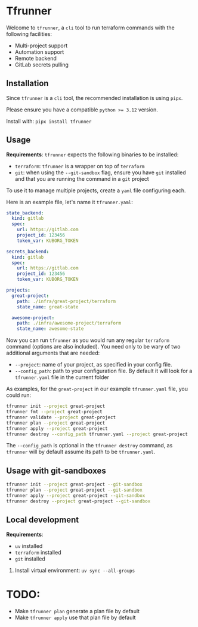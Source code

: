 # Tfrunner

Welcome to `tfrunner`, a `cli` tool to run terraform commands with the following facilities:
- Multi-project support
- Automation support
- Remote backend
- GitLab secrets pulling


## Installation

Since `tfrunner` is a `cli` tool, the recommended installation is using `pipx`.

Please ensure you have a compatible `python >= 3.12` version.

Install with: `pipx install tfrunner`


## Usage

**Requirements**: `tfrunner` expects the following binaries to be installed:
- `terraform`: `tfrunner` is a wrapper on top of `terraform`
- `git`: when using the `--git-sandbox` flag, ensure you have `git` installed and that you are running the command in a `git` project

To use it to manage multiple projects, create a `yaml` file configuring each.

Here is an example file, let's name it `tfrunner.yaml`:
```yaml
state_backend:
  kind: gitlab
  spec:
    url: https://gitlab.com
    project_id: 123456
    token_var: KUBORG_TOKEN

secrets_backend:
  kind: gitlab
  spec:
    url: https://gitlab.com
    project_id: 123456
    token_var: KUBORG_TOKEN

projects:
  great-project:
    path: ./infra/great-project/terraform
    state_name: great-state

  awesome-project:
    path: ./infra/awesome-project/terraform
    state_name: awesome-state
```

Now you can run `tfrunner` as you would run any regular `terraform` command (options are also included). You need only to be wary of two additional arguments that are needed:
- `--project`: name of your project, as specified in your config file.
- `--config_path`: path to your configuration file. By default it will look for a `tfrunner.yaml` file in the current folder

As examples, for the `great-project` in our example `tfrunner.yaml` file, you could run:
```bash
tfrunner init --project great-project
tfrunner fmt --project great-project
tfrunner validate --project great-project
tfrunner plan --project great-project
tfrunner apply --project great-project
tfrunner destroy --config_path tfrunner.yaml --project great-project
```

The `--config_path` is optional in the `tfrunner destroy` command, as `tfrunner` will by default assume its path to be `tfrunner.yaml`.

## Usage with git-sandboxes

```bash
tfrunner init --project great-project --git-sandbox
tfrunner plan --project great-project --git-sandbox
tfrunner apply --project great-project --git-sandbox
tfrunner destroy --project great-project --git-sandbox
```

## Local development

**Requirements**:
- `uv` installed
- `terraform` installed
- `git` installed

1. Install virtual environment: `uv sync --all-groups`


# TODO:

- Make `tfrunner plan` generate a plan file by default
- Make `tfrunner apply` use that plan file by default
